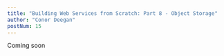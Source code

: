 ```yaml
---
title: "Building Web Services from Scratch: Part 8 - Object Storage"
author: "Conor Deegan"
postNum: 15
---
```


Coming soon
